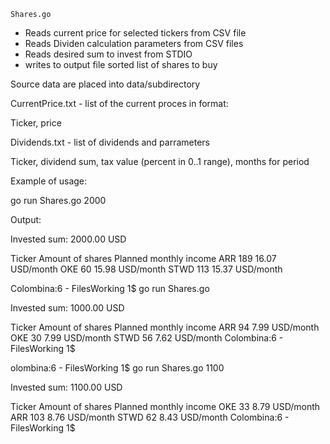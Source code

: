 
    Shares.go

- Reads current price for selected tickers from CSV file 
- Reads Dividen calculation parameters from CSV files
- Reads desired sum to invest from STDIO
- writes to output file sorted list of shares to buy

Source data are placed into data/subdirectory

CurrentPrice.txt - list of the current proces in format:

Ticker, price

Dividends.txt - list of dividends and parrameters 

Ticker, dividend sum, tax value (percent in 0..1 range), months for period

Example of usage:

go run Shares.go 2000

Output:

Invested sum: 2000.00 USD

Ticker          Amount of shares        Planned monthly income
ARR                     189                     16.07 USD/month
OKE                     60                      15.98 USD/month
STWD                    113                     15.37 USD/month

Colombina:6 - FilesWorking 1$ go run Shares.go

Invested sum: 1000.00 USD

Ticker          Amount of shares        Planned monthly income
ARR                     94                      7.99 USD/month
OKE                     30                      7.99 USD/month
STWD                    56                      7.62 USD/month
Colombina:6 - FilesWorking 1$ 

olombina:6 - FilesWorking 1$ go run Shares.go 1100

Invested sum: 1100.00 USD

Ticker          Amount of shares        Planned monthly income
OKE                     33                      8.79 USD/month
ARR                     103                     8.76 USD/month
STWD                    62                      8.43 USD/month
Colombina:6 - FilesWorking 1$ 

